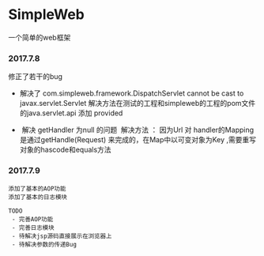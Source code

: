 # SimpleWeb
一个简单的web框架


### 2017.7.8
修正了若干的bug

- 解决了 com.simpleweb.framework.DispatchServlet cannot be cast to javax.servlet.Servlet
 解决方法在测试的工程和simpleweb的工程的pom文件的java.servlet.api 添加 <scope>provided</scope>
 

-  解决 getHandler 为null 的问题
  解决方法 ： 因为Url 对 handler的Mapping 是通过getHandle(Request) 来完成的，在Map中以可变对象为Key ,需要重写对象的hascode和equals方法
  
 
 ### 2017.7.9
    
    添加了基本的AOP功能
    添加了基本的日志模块
    
    TODO 
     - 完善AOP功能
     - 完善日志模块
     - 待解决jsp源码直接展示在浏览器上
     - 待解决参数的传递Bug
